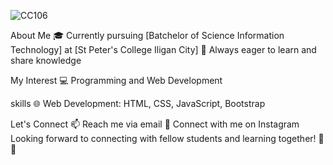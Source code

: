
<!---
NathanSalvedia/NathanSalvedia is a ✨ special ✨ repository because its `README.md` (this file) appears on your GitHub profile.
You can click the Preview link to take a look at your changes.
--->


![CC106](https://github.com/NathanSalvedia/NathanSalvedia/assets/157193026/f9d4a150-a9d3-4c5a-8795-b4eac0972d46)


About Me
🎓 Currently pursuing [Batchelor of Science Information Technology] at [St Peter's College Iligan City]
📖 Always eager to learn and share knowledge


My Interest
💻 Programming and Web Development

skills
🌐 Web Development: HTML, CSS, JavaScript, Bootstrap

Let's Connect
📫 Reach me via email
📘 Connect with me on Instagram
Looking forward to connecting with fellow students and learning together! 🚀✨
